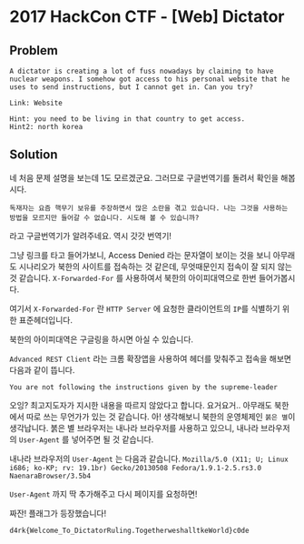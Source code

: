 # 2017 HackCon CTF - [Web] Dictator
## Problem
```
A dictator is creating a lot of fuss nowadays by claiming to have nuclear weapons. I somehow got access to his personal website that he uses to send instructions, but I cannot get in. Can you try?

Link: Website

Hint: you need to be living in that country to get access.
Hint2: north korea
```
## Solution
네 처음 문제 설명을 보는데 1도 모르겠군요. 그러므로 구글번역기를 돌려서 확인을 해봅시다.
```
독재자는 요즘 핵무기 보유를 주장하면서 많은 소란을 겪고 있습니다. 나는 그것을 사용하는 방법을 모르지만 들어갈 수 없습니다. 시도해 볼 수 있습니까?
```
라고 구글번역기가 알려주네요. 역시 갓갓 번역기!

그냥 링크를 타고 들어가보니, Access Denied 라는 문자열이 보이는 것을 보니
아무래도 시나리오가 북한의 사이트를 접속하는 것 같은데, 무엇때문인지 접속이 잘 되지 않는 것 같습니다. `X-Forwarded-For` 를 사용하여서 북한의 아이피대역으로 한번 들어가봅시다.

여기서 `X-Forwarded-For` 란 `HTTP Server` 에 요청한 클라이언트의 `IP`를 식별하기 위한 표준헤더입니다.

북한의 아이피대역은 구글링을 하시면 아실 수 있습니다.

`Advanced REST Client` 라는 크롬 확장앱을 사용하여 헤더를 맞춰주고 접속을 해보면 다음과 같이 뜹니다.

`You are not following the instructions given by the supreme-leader`

오잉? 최고지도자가 지시한 내용을 따르지 않았다고 합니다. 요거요거.. 아무래도 북한에서 따로 쓰는 무언가가 있는 것 같습니다. 아! 생각해보니 북한의 운영체제인 `붉은 별`이 생각납니다. 붉은 별 브라우저는 내나라 브라우저를 사용하고 있으니, 내나라 브라우저의 `User-Agent` 를 넣어주면 될 것 같습니다.

내나라 브라우저의 `User-Agent` 는 다음과 같습니다.
`Mozilla/5.0 (X11; U; Linux i686; ko-KP; rv: 19.1br) Gecko/20130508 Fedora/1.9.1-2.5.rs3.0 NaenaraBrowser/3.5b4`

`User-Agent` 까지 딱 추가해주고 다시 페이지를 요청하면!

짜잔! 플래그가 등장했습니다!

`d4rk{Welcome_To_DictatorRuling.TogetherweshalltkeWorld}c0de`
